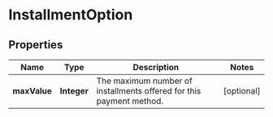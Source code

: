 

# InstallmentOption


## Properties

| Name | Type | Description | Notes |
|------------ | ------------- | ------------- | -------------|
|**maxValue** | **Integer** | The maximum number of installments offered for this payment method. |  [optional] |



